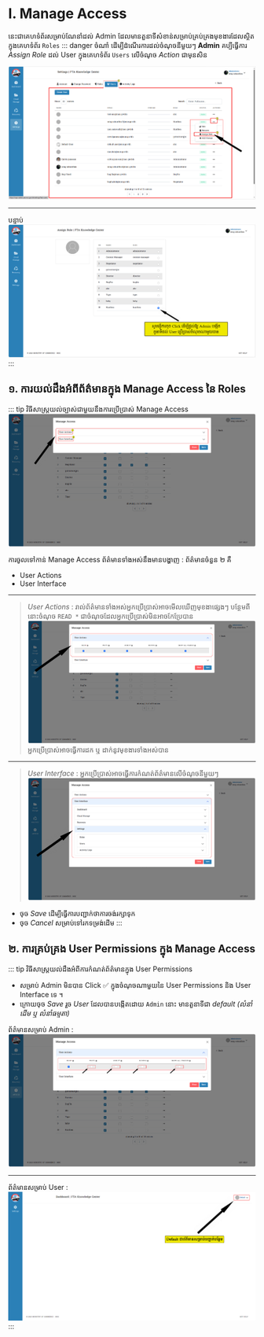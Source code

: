 # I. Manage Access

នេះជាគេហទំព័រសម្រាប់ណែនាំដល់ Admin ដែលមានតួនាទីសំខាន់សម្រាប់គ្រប់គ្រងមុខងារដែលស្ថិតក្នុងគេហទំព័រ `Roles`
::: danger ចំណាំ
ដើម្បីដំណើរការដល់ចំណុចនីមួយៗ **Admin** គប្បីធ្វើការ *Assign Role* ដល់ User ក្នុងគេហទំព័រ `Users` លើចំណុច _Action_ ជាមុនសិន

![Pic ](./pictures/Roles/ManageAccess/actionInUsers.png)
<hr>

បន្ទាប់
![Pic ](./pictures/Roles/ManageAccess/assignRole.png)
:::
## ១. ការយល់ដឹងអំពីព័ត៌មានក្នុង Manage Access នៃ Roles

::: tip វិធីសាស្ត្រយល់ច្បាស់ជាមួយនឹងការប្រើប្រាស់ Manage Access
![Pic ](./pictures/Roles/ManageAccess.png)

ការចូលទៅកាន់ Manage Access ព័ត៌មានទាំងអស់នឹងមានបង្ហាញ :
ព័ត៌មានចំនួន ២ គឺ

- User Actions
- User Interface
<hr>

> _User Actions_ : រាល់ព័ត៌មានទាំងអស់អ្នកប្រើប្រាស់អាចមើលឃើញមុខងាផ្សេងៗ
> បន្ថែមពីនោះចំណុច `READ *` ជាចំណុចដែលអ្នកប្រើប្រាស់មិនអាចកែប្រែបាន
> ![Pic ](./pictures/Roles/Interface/ActionsInRoles.png)
> អ្នកប្រើប្រាស់អាចធ្វើការដក ឬ ដាក់នូវមុខងារទាំងអស់បាន

<hr>

> _User Interface_ : អ្នកប្រើប្រាស់អាចធ្វើការកំណត់ព័ត៌មានលើចំណុចនីមួយៗ
> ![Pic ](./pictures/Roles/Interface/InterfaceInRole.png)

- ចុច _Save_ ដើម្បីធ្វើការបញ្ជាក់ថាការចង់រក្សាទុក
- ចុច _Cancel_ សម្រាប់ទៅរកទម្រង់ដើម
  :::

## ២. ការគ្រប់គ្រង User Permissions ក្នុង Manage Access

::: tip វិធីសាស្ត្រយល់ដឹងអំពីការកំណត់ព័ត៌មានក្នុង User Permissions

- សម្រាប់ Admin មិនបាន Click ✅ ក្នុងចំណុចណាមួយនៃ User Permissions និង User Interface ទេ ។
- ក្រោយចុច _Save_ រួច _User_ ដែលបានបង្កើតដោយ `Admin` នោះ មានតួនាទីជា _default_ _(លំនាំដើម ឬ លំនាំធម្មតា)_

ព័ត៌មានសម្រាប់ Admin :
![Pic ](./pictures/Roles/ManageAccess/noneClickAll.png)

<hr>

ព័ត៌មានសម្រាប់ User :
![Pic ](./pictures/Roles/ManageAccess/default.png)
:::

